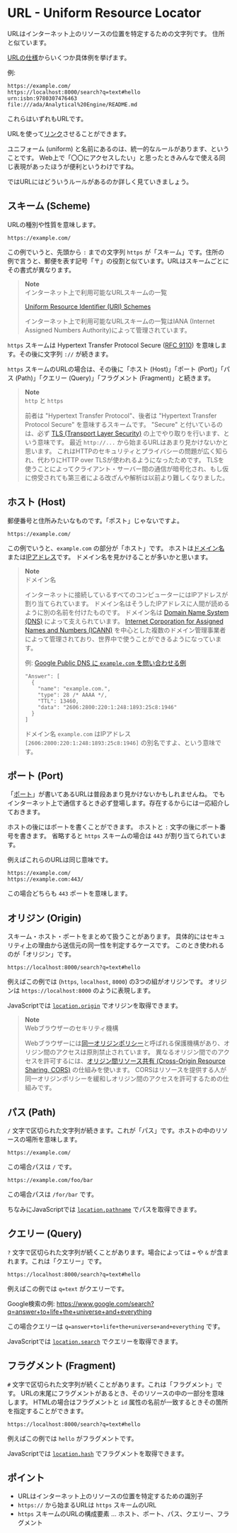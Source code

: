 # URL - Uniform Resource Locator

URLはインターネット上のリソースの位置を特定するための文字列です。
住所と似ています。

[URLの仕様](https://url.spec.whatwg.org/#example-url-components)からいくつか具体例を挙げます。

例:

```
https://example.com/
https://localhost:8000/search?q=text#hello
urn:isbn:9780307476463
file:///ada/Analytical%20Engine/README.md
```

これらはいずれもURLです。

URLを使って[リンク](https://developer.mozilla.org/ja/docs/Learn/Common_questions/Web_mechanics/What_are_hyperlinks)させることができます。

ユニフォーム (uniform) と名前にあるのは、統一的なルールがあります、ということです。
Web上で「〇〇にアクセスしたい」と思ったときみんなで使える同じ表現があったほうが便利というわけですね。

ではURLにはどういうルールがあるのか詳しく見ていきましょう。

## スキーム (Scheme)

URLの種別や性質を意味します。

`https://example.com/`

この例でいうと、先頭から `:` までの文字列 `https` が「スキーム」です。住所の例で言うと、郵便を表す記号「〒」の役割と似ています。URLはスキームごとにその書式が異なります。

> **Note**\
> インターネット上で利用可能なURLスキームの一覧
>
> [Uniform Resource Identifier (URI) Schemes](https://www.iana.org/assignments/uri-schemes/uri-schemes.xhtml)
>
> インターネット上で利用可能なURLスキームの一覧はIANA (Internet Assigned Numbers Authority)によって管理されています。

`https` スキームは Hypertext Transfer Protocol Secure ([RFC 9110](https://www.rfc-editor.org/rfc/rfc9110.html#name-https-uri-scheme)) を意味します。その後に文字列 `://` が続きます。

`https` スキームのURLの場合は、その後に「ホスト (Host)」「ポート (Port)」「パス (Path)」「クエリー (Query)」「フラグメント (Fragment)」と続きます。

> **Note**\
> `http` と `https`
>
> 前者は "Hypertext Transfer Protocol"、後者は "Hypertext Transfer Protocol Secure" を意味するスキームです。
> "Secure" と付いているのは、必ず [TLS (Transport Layer Security)](https://datatracker.ietf.org/doc/html/rfc8446) の上でやり取りを行います、という意味です。
> 最近 `http://...` から始まるURLはあまり見かけないかと思います。
> これはHTTPのセキュリティとプライバシーの問題が広く知られ、代わりにHTTP over TLSが使われるようになったためです。
> TLSを使うことによってクライアント・サーバー間の通信が暗号化され、もし仮に傍受されても第三者による改ざんや解析は以前より難しくなりました。

## ホスト (Host)

郵便番号と住所みたいなものです。「ポスト」じゃないですよ。

`https://example.com/`

この例でいうと、`example.com` の部分が「ホスト」です。
ホストは[ドメイン名](https://developer.mozilla.org/ja/docs/Learn/Common_questions/Web_mechanics/What_is_a_domain_name)または[IPアドレス](https://ja.wikipedia.org/wiki/IP%E3%82%A2%E3%83%89%E3%83%AC%E3%82%B9)です。
ドメイン名を見かけることが多いかと思います。

> **Note**\
> ドメイン名
>
> インターネットに接続しているすべてのコンピューターにはIPアドレスが割り当てられています。
> ドメイン名はそうしたIPアドレスに人間が読めるように別の名前を付けたものです。
> ドメイン名は [Domain Name System (DNS)](https://ja.wikipedia.org/wiki/Domain_Name_System) によって支えられています。
> [Internet Corporation for Assigned Names and Numbers (ICANN)](https://www.icann.org/) を中心とした複数のドメイン管理事業者によって管理されており、世界中で使うことができるようになっています。
>
> 例:
> [Google Public DNS に `example.com` を問い合わせる例](https://dns.google/query?rr_type=AAAA&name=example.com)
>
> ```
> "Answer": [
>   {
>     "name": "example.com.",
>     "type": 28 /* AAAA */,
>     "TTL": 13460,
>     "data": "2606:2800:220:1:248:1893:25c8:1946"
>   }
> ]
> ```
>
> ドメイン名 `example.com` はIPアドレス `[2606:2800:220:1:248:1893:25c8:1946]` の別名ですよ、という意味です。

## ポート (Port)

「[ポート](https://ja.wikipedia.org/wiki/%E3%83%9D%E3%83%BC%E3%83%88_%28%E3%82%B3%E3%83%B3%E3%83%94%E3%83%A5%E3%83%BC%E3%82%BF%E3%83%8D%E3%83%83%E3%83%88%E3%83%AF%E3%83%BC%E3%82%AF%29)」が書いてあるURLは普段あまり見かけないかもしれませんね。
でもインターネット上で通信するとき必ず登場します。存在するからには一応紹介しておきます。

ホストの後にはポートを書くことができます。
ホストと `:` 文字の後にポート番号を書きます。
省略すると `https` スキームの場合は `443` が割り当てられています。

例えばこれらのURLは同じ意味です。

```
https://example.com/
https://example.com:443/
```

この場合どちらも `443` ポートを意味します。

## オリジン (Origin)

スキーム・ホスト・ポートをまとめて扱うことがあります。
具体的にはセキュリティ上の理由から送信元の同一性を判定するケースです。
このとき使われるのが「オリジン」です。

```
https://localhost:8000/search?q=text#hello
```

例えばこの例では (`https`, `localhost`, `8000`) の3つの組がオリジンです。
オリジンは `https://localhost:8000` のように表現します。

JavaScriptでは [`location.origin`](https://developer.mozilla.org/ja/docs/Web/API/Location/origin) でオリジンを取得できます。

> **Note**\
> Webブラウザーのセキリティ機構
>
> Webブラウザーには[同一オリジンポリシー](https://developer.mozilla.org/ja/docs/Web/Security/Same-origin_policy)と呼ばれる保護機構があり、オリジン間のアクセスは原則禁止されています。
> 異なるオリジン間でのアクセスを許可するには、[オリジン間リソース共有 (Cross-Origin Resource Sharing, CORS)](https://developer.mozilla.org/ja/docs/Web/HTTP/CORS) の仕組みを使います。
> CORSはリソースを提供する人が同一オリジンポリシーを緩和しオリジン間のアクセスを許可するための仕組みです。

## パス (Path)

`/` 文字で区切られた文字列が続きます。これが「パス」です。ホストの中のリソースの場所を意味します。

```
https://example.com/
```

この場合パスは `/` です。

```
https://example.com/foo/bar
```

この場合パスは `/for/bar` です。

ちなみにJavaScriptでは [`location.pathname`](https://developer.mozilla.org/ja/docs/Web/API/Location/pathname) でパスを取得できます。

## クエリー (Query)

`?` 文字で区切られた文字列が続くことがあります。場合によっては `=` や `&` が含まれます。これは「クエリー」です。

```
https://localhost:8000/search?q=text#hello
```

例えばこの例では `q=text` がクエリーです。

Google検索の例: <https://www.google.com/search?q=answer+to+life+the+universe+and+everything>

この場合クエリーは `q=answer+to+life+the+universe+and+everything` です。

JavaScriptでは [`location.search`](https://developer.mozilla.org/ja/docs/Web/API/Location/search) でクエリーを取得できます。

## フラグメント (Fragment)

`#` 文字で区切られた文字列が続くことがあります。これは「フラグメント」です。
URLの末尾にフラグメントがあるとき、そのリソースの中の一部分を意味します。
HTMLの場合はフラグメントと `id` 属性の名前が一致するときその箇所を指定することができます。

```
https://localhost:8000/search?q=text#hello
```

例えばこの例では `hello` がフラグメントです。

JavaScriptでは [`location.hash`](https://developer.mozilla.org/ja/docs/Web/API/Location/hash) でフラグメントを取得できます。

## ポイント

- URLはインターネット上のリソースの位置を特定するための識別子
- `https://` から始まるURLは `https` スキームのURL
- `https` スキームのURLの構成要素 … ホスト、ポート、パス、クエリー、フラグメント
